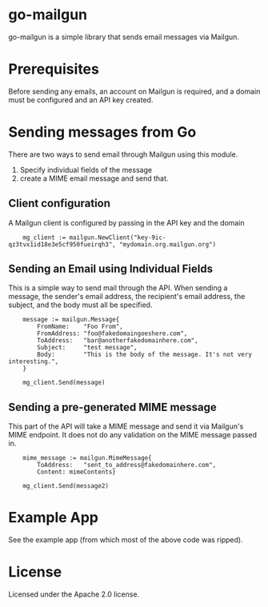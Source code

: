 # go-mailgun

go-mailgun is a simple library that sends email messages via Mailgun.

# Prerequisites

Before sending any emails, an account on Mailgun is required, and a domain must
be configured and an API key created.

# Sending messages from Go

There are two ways to send email through Mailgun using this module.

1. Specify individual fields of the message
2. create a MIME email message and send that.

## Client configuration

A Mailgun client is configured by passing in the API key and the domain

```
	mg_client := mailgun.NewClient("key-9ic-qz3tvx1id18e3e5cf950fueirqh3", "mydomain.org.mailgun.org")
```

## Sending an Email using Individual Fields

This is a simple way to send mail through the API. When sending a message,
the sender's email address, the recipient's email address, the subject,
and the body must all be specified.

```
	message := mailgun.Message{
		FromName:    "Foo From",
		FromAddress: "foo@fakedomaingoeshere.com",
		ToAddress:   "bar@anotherfakedomainhere.com",
		Subject:     "test message",
		Body:        "This is the body of the message. It's not very interesting.",
	}

	mg_client.Send(message)
```

## Sending a pre-generated MIME message

This part of the API will take a MIME message and send it via Mailgun's
MIME endpoint. It does not do any validation on the MIME message passed
in.

```
	mime_message := mailgun.MimeMessage{
		ToAddress:   "sent_to_address@fakedomainhere.com",
		Content: mimeContents}

	mg_client.Send(message2)
```

# Example App

See the example app (from which most of the above code was ripped).

# License

Licensed under the Apache 2.0 license.
